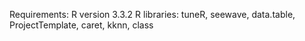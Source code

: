 Requirements: R version 3.3.2 
R libraries: tuneR, seewave, data.table, ProjectTemplate, caret, kknn, class
